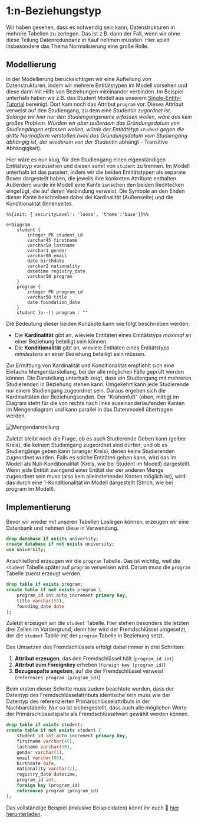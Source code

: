 # 1:n-Beziehungstyp

Wir haben gesehen, dass es notwendig sein kann, Datenstrukturen in mehrere Tabellen zu zerlegen. Das ist z.B. dann der Fall, wenn wir ohne diese Teilung Datenredundanz in Kauf nehmen müssten. Hier spielt insbesondere das Thema Normalisierung eine große Rolle.

## Modellierung

In der Modellierung berücksichtigen wir eine Aufteilung von Datenstrukturen, indem wir mehrere Entitätstypen im Modell vorsehen und diese dann mit Hilfe von Beziehungen miteinander verbinden. Im Beispiel unterhalb haben wir z.B. das Student Modell aus unserem [Single-Entity-Tutorial](entity.md) bereinigt. Dort kam noch das Attribut `program` vor. Dieses Attribut verweist auf den Studiengang, zu dem eine Student*in zugordnet ist. Solange wir hier nur den Studiengangsname erfassen wollen, wäre das kein großes Problem. Würden wir aber außerdem das Gründungsdatum von Studiengängen erfassen wollen, würde der Entitätstyp `student` gegen die dritte Normalform verstoßen (weil das Gründungsdatum vom Studiengang abhängig ist, der wiederum von der Student*in abhängt - Transitive Abhängigkeit).

Hier wäre es nun klug, für den Studiengang einen eigenständigen Entitätstyp vorzusehen und diesen somit von `student` zu trennen. Im Modell unterhalb ist das passiert, indem wir die beiden Entitätstypen als separate Boxen dargestellt haben, die jeweils ihre konkreten Attribute enthalten. Außerdem wurde im Modell eine Kante zwischen den beiden Rechtecken eingefügt, die auf deren Verbindung verweist. Die Symbole an den Enden dieser Kante beschreiben dabei dei Kardinalität (Außenseite) und die Konditionalität (Innenseite).

```mermaid
%%{init: {'securityLevel': 'loose', 'theme':'base'}}%%

erDiagram
    student {
        integer_PK student_id
        varchar45 firstname
        varchar50 lastname
        varchar1 gender
        varchar80 email
        date birthdate
        varchar2 nationality
        datetime registry_date
        varchar50 program
    }
    program {
        integer_PK program_id
        varchar50 title
        date foundation_date
    }
    student }o--|| program : ""
```

Die Bedeutung dieser beiden Konzepte kann wie folgt beschrieben werden:

* Die **Kardinalität** gibt an, wieviele Entitäten eines Entitätstyps *maximal* an einer Beziehung beteiligt sein können.
* Die **Konditionalität** gibt an, wieviele Entitäten eines Entitätstyps *mindestens* an einer Beziehung beteiligt sein müssen.

Zur Ermittlung von Kardinalität und Konditionalität empfiehlt sich eine Einfache Mengendarstellung, bei der alle möglichen Fälle geprüft werden können. Die Darstellung unterhalb zeigt, dass ein Studiengang mit mehreren Studierenden in Beziehung stehen kann. Umgekehrt kann jede Studierende nur einem Studiengang zugeordnet sein. Daraus ergeben sich die Kardinalitäten der Beziehungsenden. Der "Krähenfuß" (oben, mittig) im Diagram steht für die von rechts nach links auseinanderlaufenden Kanten im Mengendiagram und kann parallel in das Datenmodell übertragen werden.

![Mengendarstellung](../img/studentprogramset.png)

Zuletzt bleibt noch die Frage, ob es auch Studierende Geben kann (gelber Kreis), die keinem Studiengang zugeordnet sind dürfen; und ob es Studiengänge geben kann (oranger Kreis), denen keine Studierenden zugeordnet wurden. Falls es solche Entitäten geben kann, wird das im Modell als Null-Konditionalität (Kreis, wie bei Student im Modell) dargestellt. Wenn jede Entität zwingend einer Entität der der anderen Menge zugeordnet sein muss (also kein alleinstehender Knoten möglich ist), wird das durch eine 1-Konditionalität im Modell dargestellt (Strich, wie bei program im Modell).

## Implementierung

Bevor wir wieder mit unseren Tabellen Loslegen können, erzeugen wir eine Datenbank und nehmen diese in Verwendung.

``` sql
drop database if exists university;
create database if not exists university;
use university;
```

Anschließend erzeugen wir die `program` Tabelle. Das ist wichtig, weil die `student` Tabelle später auf `program` verweisen wird. Darum muss die `program` Tabelle zuerst erzeugt werden.

``` sql
drop table if exists program;
create table if not exists program (
	program_id int auto_increment primary key,
	title varchar(50),
    founding_date date
);
```

Zuletzt erzeugen wir die `student` Tabelle. Hier stehen besonders die letzten drei Zeilen im Vordergrund, denn hier wird der Fremdschlüssel umgesetzt, der die `student` Tablle mit der `program` Tabelle in Beziehung setzt.

Das Umsetzen des Fremdschlüssels erfolgt dabei immer in drei Schritten:
1. **Attribut erzeugen**, das den Fremdschlüssel hält (`program_id int`)
2. **Attribut zum Foreignkey** erheben (`foreign key (program_id)`)
3. **Bezugsspalte angeben**, auf die der Fremdschlüssel verweist (`references program (program_id)`)

Beim ersten dieser Schritte muss zudem beachtete werden, dass der Datentyp des Fremdschlüsselattributs identische sein muss wie der Datentyp des referenzierten Primärschlüsselattributs in der Nachbarstabelle. Nur so ist sichergestellt, dass auch alle möglichen Werte der Primärschlüsselspalte als Fremdschlüsselwert gewählt werden können.

``` sql hl_lines="11 12 13"
drop table if exists student;
create table if not exists student (
    student_id int auto_increment primary key,
    firstname varchar(45),
    lastname varchar(50),
    gender varchar(1),
    email varchar(80),
    birthdate date,
    nationality varchar(2),
    registry_date datetime,
    program_id int,
    foreign key (program_id)
    references program (program_id)
);
```

Das vollständige Beispiel (inklusive Beispieldaten) könnt ihr euch 📁 [hier herunterladen](../../downloads/student_program.sql).

